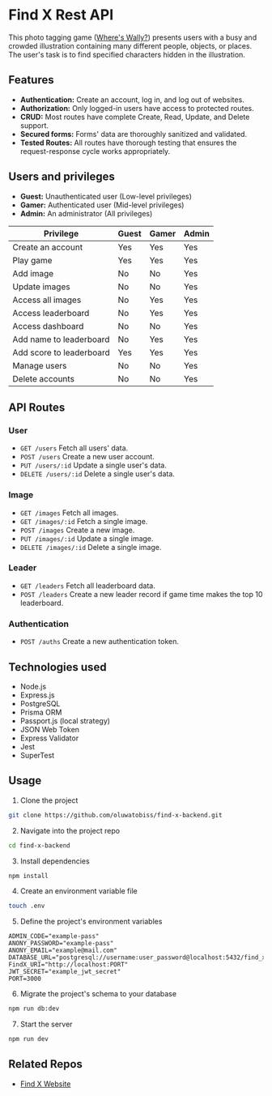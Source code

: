 # Find X Rest API

This photo tagging game ([Where's Wally?](https://en.wikipedia.org/wiki/Where%27s_Wally%3F)) presents users with a busy and crowded illustration containing many different people, objects, or places. The user's task is to find specified characters hidden in the illustration.

## Features

- **Authentication:** Create an account, log in, and log out of websites.
- **Authorization:** Only logged-in users have access to protected routes.
- **CRUD:** Most routes have complete Create, Read, Update, and Delete support.
- **Secured forms:** Forms' data are thoroughly sanitized and validated.
- **Tested Routes:** All routes have thorough testing that ensures the request-response cycle works appropriately.

## Users and privileges

- **Guest:** Unauthenticated user (Low-level privileges)
- **Gamer:** Authenticated user (Mid-level privileges)
- **Admin:** An administrator (All privileges)

| Privilege                | Guest | Gamer | Admin |
| ------------------------ | ----- | ----- | ----- |
| Create an account        | Yes   | Yes   | Yes   |
| Play game                | Yes   | Yes   | Yes   |
| Add image                | No    | No    | Yes   |
| Update images            | No    | No    | Yes   |
| Access all images        | No    | Yes   | Yes   |
| Access leaderboard       | No    | Yes   | Yes   |
| Access dashboard         | No    | No    | Yes   |
| Add name to leaderboard  | No    | Yes   | Yes   |
| Add score to leaderboard | Yes   | Yes   | Yes   |
| Manage users             | No    | No    | Yes   |
| Delete accounts          | No    | No    | Yes   |

## API Routes

### User

- `GET /users` Fetch all users' data.
- `POST /users` Create a new user account.
- `PUT /users/:id` Update a single user's data.
- `DELETE /users/:id` Delete a single user's data.

### Image

- `GET /images` Fetch all images.
- `GET /images/:id` Fetch a single image.
- `POST /images` Create a new image.
- `PUT /images/:id` Update a single image.
- `DELETE /images/:id` Delete a single image.

### Leader

- `GET /leaders` Fetch all leaderboard data.
- `POST /leaders` Create a new leader record if game time makes the top 10 leaderboard.

### Authentication

- `POST /auths` Create a new authentication token.

## Technologies used

- Node.js
- Express.js
- PostgreSQL
- Prisma ORM
- Passport.js (local strategy)
- JSON Web Token
- Express Validator
- Jest
- SuperTest

## Usage

1. Clone the project

```bash
git clone https://github.com/oluwatobiss/find-x-backend.git
```

2. Navigate into the project repo

```bash
cd find-x-backend
```

3. Install dependencies

```bash
npm install
```

4. Create an environment variable file

```bash
touch .env
```

5. Define the project's environment variables

```
ADMIN_CODE="example-pass"
ANONY_PASSWORD="example-pass"
ANONY_EMAIL="example@mail.com"
DATABASE_URL="postgresql://username:user_password@localhost:5432/find_x"
FindX_URI="http://localhost:PORT"
JWT_SECRET="example_jwt_secret"
PORT=3000
```

6. Migrate the project's schema to your database

```bash
npm run db:dev
```

7. Start the server

```bash
npm run dev
```

## Related Repos

- [Find X Website](https://github.com/oluwatobiss/find-x-frontend)
